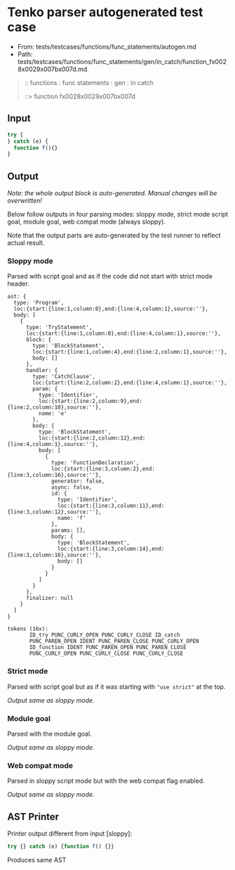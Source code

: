 # Tenko parser autogenerated test case

- From: tests/testcases/functions/func_statements/autogen.md
- Path: tests/testcases/functions/func_statements/gen/in_catch/function_fx0028x0029x007bx007d.md

> :: functions : func statements : gen : in catch
>
> ::> function fx0028x0029x007bx007d

## Input


`````js
try {
} catch (e) {
  function f(){}
}
`````

## Output

_Note: the whole output block is auto-generated. Manual changes will be overwritten!_

Below follow outputs in four parsing modes: sloppy mode, strict mode script goal, module goal, web compat mode (always sloppy).

Note that the output parts are auto-generated by the test runner to reflect actual result.

### Sloppy mode

Parsed with script goal and as if the code did not start with strict mode header.

`````
ast: {
  type: 'Program',
  loc:{start:{line:1,column:0},end:{line:4,column:1},source:''},
  body: [
    {
      type: 'TryStatement',
      loc:{start:{line:1,column:0},end:{line:4,column:1},source:''},
      block: {
        type: 'BlockStatement',
        loc:{start:{line:1,column:4},end:{line:2,column:1},source:''},
        body: []
      },
      handler: {
        type: 'CatchClause',
        loc:{start:{line:2,column:2},end:{line:4,column:1},source:''},
        param: {
          type: 'Identifier',
          loc:{start:{line:2,column:9},end:{line:2,column:10},source:''},
          name: 'e'
        },
        body: {
          type: 'BlockStatement',
          loc:{start:{line:2,column:12},end:{line:4,column:1},source:''},
          body: [
            {
              type: 'FunctionDeclaration',
              loc:{start:{line:3,column:2},end:{line:3,column:16},source:''},
              generator: false,
              async: false,
              id: {
                type: 'Identifier',
                loc:{start:{line:3,column:11},end:{line:3,column:12},source:''},
                name: 'f'
              },
              params: [],
              body: {
                type: 'BlockStatement',
                loc:{start:{line:3,column:14},end:{line:3,column:16},source:''},
                body: []
              }
            }
          ]
        }
      },
      finalizer: null
    }
  ]
}

tokens (16x):
       ID_try PUNC_CURLY_OPEN PUNC_CURLY_CLOSE ID_catch
       PUNC_PAREN_OPEN IDENT PUNC_PAREN_CLOSE PUNC_CURLY_OPEN
       ID_function IDENT PUNC_PAREN_OPEN PUNC_PAREN_CLOSE
       PUNC_CURLY_OPEN PUNC_CURLY_CLOSE PUNC_CURLY_CLOSE
`````

### Strict mode

Parsed with script goal but as if it was starting with `"use strict"` at the top.

_Output same as sloppy mode._

### Module goal

Parsed with the module goal.

_Output same as sloppy mode._

### Web compat mode

Parsed in sloppy script mode but with the web compat flag enabled.

_Output same as sloppy mode._

## AST Printer

Printer output different from input [sloppy]:

````js
try {} catch (e) {function f() {}}
````

Produces same AST
